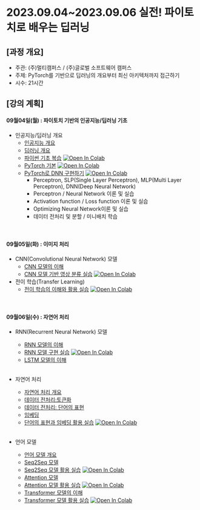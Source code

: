 # 2023.09.04\~2023.09.06 실전! 파이토치로 배우는 딥러닝

## \[과정 개요]

* 주관: (주)멀티캠퍼스 / (주)글로벌 소프트웨어 캠퍼스
* 주제: PyTorch를 기반으로 딥러닝의 개요부터 최신 아키텍처까지 접근하기
* 시수: 21시간

## \[강의 계획]

#### 09월04일(월) : 파이토치 기반의 인공지능/딥러닝 기초

* 인공지능/딥러닝 개요
  * [인공지능 개요](../LectureFiles/pdf/AI01_AI개요.pdf)
  * [딥러닝 개요](../LectureFiles/pdf/DL01_딥러닝개요.pdf)
  * [파이썬 기초 복습](../LectureFiles/src/Py001_Basic.ipynb) [![Open In Colab](https://colab.research.google.com/assets/colab-badge.svg)](https://colab.research.google.com/github/aidalabs/Lectures/blob/main/LectureFiles/src/Py001_Basic.ipynb)
  * [PyTorch 기본](../LectureFiles/src/DL003_PyTorch.ipynb) [![Open In Colab](https://colab.research.google.com/assets/colab-badge.svg)](https://colab.research.google.com/github/aidalabs/Lectures/blob/main/LectureFiles/src/DL003_PyTorch.ipynb)
  * [PyTorch로 DNN 구현하기](../LectureFiles/src/DL004_PyTorch_DNN.ipynb) [![Open In Colab](https://colab.research.google.com/assets/colab-badge.svg)](https://colab.research.google.com/github/aidalabs/Lectures/blob/main/LectureFiles/src/DL004_PyTorch_DNN.ipynb)
    * Perceptron, SLP(Single Layer Perceptron), MLP(Multi Layer Perceptron), DNN(Deep Neural Network)
    * Perceptron / Neural Network 이론 및 실습
    * Activation function / Loss function 이론 및 실습
    * Optimizing Neural Network이론 및 실습
    * 데이터 전처리 및 분할 / 미니배치 학습
  <br/>
  <br/>
#### 09월05일(화) : 이미지 처리

* CNN(Convolutional Neural Network) 모델
  * [CNN 모델의 이해](../LectureFiles/pdf/DL02_CNN모델개요.pdf)
  * [CNN 모델 기반 영상 분류 실습](../LectureFiles/src/DL005_CNN_ImageClassificaton.ipynb) [![Open In Colab](https://colab.research.google.com/assets/colab-badge.svg)](https://colab.research.google.com/github/aidalabs/Lectures/blob/main/LectureFiles/src/DL005_CNN_ImageClassificaton.ipynb)
* 전이 학습(Transfer Learning)
  * [전이 학습의 이해와 활용 실습](../LectureFiles/src/DL030_TransferLearning_YOLOv8.ipynb) [![Open In Colab](https://colab.research.google.com/assets/colab-badge.svg)](https://colab.research.google.com/github/aidalabs/Lectures/blob/main/LectureFiles/src/DL030_TransferLearning_YOLOv8.ipynb)
  <br/>
  <br/>
#### 09월06일(수) : 자연어 처리

* RNN(Recurrent Neural Network) 모델
  * [RNN 모델의 이해](../LectureFiles/pdf/DL11_RNN모델개요.pdf)
  * [RNN 모델 구현 실습](../LectureFiles/src/DL011_RNN.ipynb) [![Open In Colab](https://colab.research.google.com/assets/colab-badge.svg)](https://colab.research.google.com/github/aidalabs/Lectures/blob/main/LectureFiles/src/DL011_RNN.ipynb)
  * [LSTM 모델의 이해](../LectureFiles/pdf/DL14_LSTM모델개요.pdf)
  <br/>
* 자연어 처리
  * [자연어 처리 개요](../LectureFiles/pdf/NLP01_자연어처리개요.pdf)
  * [데이터 전처리:토큰화](../LectureFiles/pdf/NLP02_전처리-토큰화.pdf)
  * [데이터 전처리: 단어의 표현](../LectureFiles/pdf/NLP03_전처리-단어의표현.pdf)
  * [임베딩](../LectureFiles/pdf/NLP04_임베딩.pdf)
  * [단어의 표현과 임베딩 활용 실습](../LectureFiles/src/DL013_Word_Embedding.ipynb) [![Open In Colab](https://colab.research.google.com/assets/colab-badge.svg)](https://colab.research.google.com/github/aidalabs/Lectures/blob/main/LectureFiles/src/DL013_Word_Embedding.ipynb)

  <br/>
* 언어 모델
  * [언어 모델 개요](../LectureFiles/pdf/NLP05_언어모델개요.pdf)
  * [Seq2Seq 모델](../LectureFiles/pdf/NLP06_언어모델_Seq2Seq.pdf)
  * [Seq2Seq 모델 활용 실습](../LectureFiles/src/DL016_Seq2Seq.ipynb) [![Open In Colab](https://colab.research.google.com/assets/colab-badge.svg)](https://colab.research.google.com/github/aidalabs/Lectures/blob/main/LectureFiles/src/DL016_Seq2Seq.ipynb)
  * [Attention 모델](../LectureFiles/pdf/NLP07_언어모델_Attention.pdf)
  * [Attention 모델 활용 실습](../LectureFiles/src/DL017_Attention.ipynb) [![Open In Colab](https://colab.research.google.com/assets/colab-badge.svg)](https://colab.research.google.com/github/aidalabs/Lectures/blob/main/LectureFiles/src/DL017_Attention.ipynb)
  * [Transformer 모델의 이해](../LectureFiles/pdf/NLP08_언어모델_Transformer.pdf)
  * [Transformer 모델 활용 실습](../LectureFiles/src/DL018_Transformer.ipynb) [![Open In Colab](https://colab.research.google.com/assets/colab-badge.svg)](https://colab.research.google.com/github/aidalabs/Lectures/blob/main/LectureFiles/src/DL018_Transformer.ipynb)